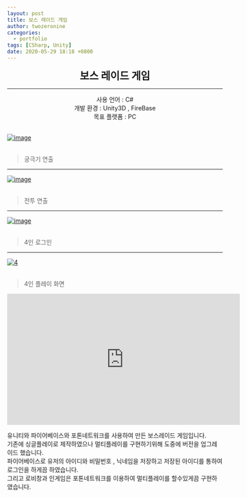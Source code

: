```yaml
---
layout: post
title: 보스 레이드 게임
author: twozeronine
categories:
  - portfolio
tags: [CSharp, Unity]
date: 2020-05-29 18:18 +0800
---
```


<center>
<span style=
"font-size:170%;
font-weight:bold">
보스 레이드 게임
</span>
</center>

---

<center>사용 언어 : C#</center>
<center>개발 환경 : Unity3D , FireBase </center>
<center>목표 플랫폼 : PC</center>
<br/>

<a href="https://postimages.org/" target="_blank"><img src="https://i.postimg.cc/nr2XX5ZF/image.gif" alt="image"/></a><br/><br/>

> 궁극기 연출

---

<a href="https://postimages.org/" target="_blank"><img src="https://i.postimg.cc/sxsBDzkH/image.gif" alt="image"/></a><br/><br/>

> 전투 연출

---

<a href="https://postimages.org/" target="_blank"><img src="https://i.postimg.cc/DZqJT0Mb/image.gif" alt="image"/></a><br/><br/>

> 4인 로그인

---

<a href="https://postimages.org/" target="_blank"><img src="https://i.postimg.cc/TP55tCj0/4.gif" alt="4"/></a><br/><br/>

> 4인 플레이 화면

<iframe width="544" height="306" src="https://serviceapi.nmv.naver.com/flash/convertIframeTag.nhn?vid=2E1B252583779FBDB5CAF6CA69EE1EE692AA&outKey=V129220050220357b2fde26ac22e20104f9766dc0437fcf4a97cd26ac22e20104f976" frameborder="no" scrolling="no" title="NaverVideo" allow="autoplay; gyroscope; accelerometer; encrypted-media" allowfullscreen></iframe>

유니티와 파이어베이스와 포톤네트워크를 사용하여 만든 보스레이드 게임입니다.  
기존에 싱글플레이로 제작하였으나 멀티플레이를 구현하기위해 도중에 버전을 업그레이드 했습니다.  
파이어베이스로 유저의 아이디와 비밀번호 , 닉네임을 저장하고 저장된 아이디를 통하여 로그인을 하게끔 하였습니다.  
그리고 로비창과 인게임은 포톤네트워크를 이용하여 멀티플레이를 할수있게끔 구현하였습니다.
